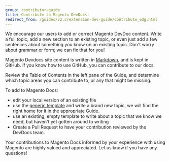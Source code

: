 ```yaml
---
group: contributor-guide
title: Contribute to Magento DevDocs
redirect_from: /guides/v2.3/extension-dev-guide/Contribute_edg.html
---
```


We encourage our users to add or correct Magento DevDoc content. Write a full topic, add a new section to an existing topic, or even just add a few sentences about something you know on an existing topic. Don't worry about grammar or form; we can fix that for you!

Magento Devdocs site content is written in [Markdown](https://daringfireball.net/projects/markdown/), and is kept in GitHub. If you know how to use GitHub, you can contribute to our docs.

Review the Table of Contents in the left pane of the Guide, and determine which topic areas you can contribute to, or any that might be missing.

To add to Magento Docs:

* edit your local version of an existing file
* use the [generic template]({{site.githuburl}}template.md) and write a brand new topic, we will find the right home for it in the appropriate Guide.
* use an existing, empty template to write about a topic that we know we need, but haven't yet gotten around to writing
* Create a Pull Request to have your contribution reviewed by the DevDocs team.

Your contributions to Magento Docs informed by your experience with using Magento are highly valued and appreciated. Let us know if you have any questions!

